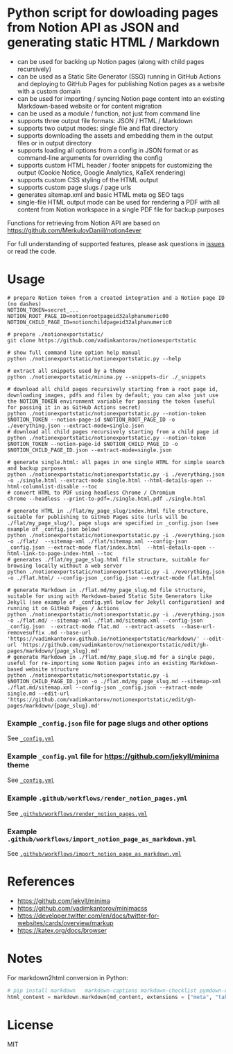 # Python script for dowloading pages from Notion API as JSON and generating static HTML / Markdown

- can be used for backing up Notion pages (along with child pages recursively) 
- can be used as a Static Site Generator (SSG) running in GitHub Actions and deploying to GitHub Pages for publishing Notion pages as a website with a custom domain
- can be used for importing / syncing Notion page content into an existing Markdown-based website or for content migration
- can be used as a module / function, not just from command line
- supports three output file formats: JSON / HTML / Markdown
- supports two output modes: single file and flat directory
- supports downloading the assets and embedding them in the output files or in output directory
- supports loading all options from a config in JSON format or as command-line arguments for overriding the config
- supports custom HTML header / footer snippets for customizing the output (Cookie Notice, Google Analytics, KaTeX rendering)
- supports custom CSS styling of the HTML output
- supports custom page slugs / page urls
- generates sitemap.xml and basic HTML meta og SEO tags
- single-file HTML output mode can be used for rendering a PDF with all content from Notion workspace in a single PDF file for backup purposes

Functions for retrieving from Notion API are based on https://github.com/MerkulovDaniil/notion4ever

For full understanding of supported features, please ask questions in [issues](../../issues/) or read the code.

# Usage

```shell
# prepare Notion token from a created integration and a Notion page ID (no dashes)
NOTION_TOKEN=secret_...
NOTION_ROOT_PAGE_ID=notionrootpageid32alphanumeric00
NOTION_CHILD_PAGE_ID=notionchildpageid32alphanumeric0

# prepare ./notionexportstatic/
git clone https://github.com/vadimkantorov/notionexportstatic

# show full command line option help manual
python ./notionexportstatic/notionexportstatic.py --help

# extract all snippets used by a theme
python ./notionexportstatic/minima.py --snippets-dir ./_snippets

# download all child pages recursively starting from a root page id, downloading images, pdfs and files by default; you can also just use the NOTION_TOKEN environment variable for passing the token (useful for passing it in as GitHub Actions secret)
python ./notionexportstatic/notionexportstatic.py --notion-token $NOTION_TOKEN --notion-page-id $NOTION_ROOT_PAGE_ID -o ./everything.json --extract-mode=single.json
# download all child pages recursively starting from a child page id
python ./notionexportstatic/notionexportstatic.py --notion-token $NOTION_TOKEN --notion-page-id $NOTION_CHILD_PAGE_ID -o $NOTION_CHILD_PAGE_ID.json --extract-mode=single.json

# generate single.html: all pages in one single HTML for simple search and backup purposes
python ./notionexportstatic/notionexportstatic.py -i ./everything.json -o ./single.html --extract-mode single.html --html-details-open --html-columnlist-disable --toc
# convert HTML to PDF using headless Chrome / Chromium
chrome --headless --print-to-pdf=./single.html.pdf ./single.html

# generate HTML in ./flat/my_page_slug/index.html file structure, suitable for publishing to GitHub Pages site (urls will be ./flat/my_page_slug/), page slugs are specified in _config.json (see example of _config.json below)
python ./notionexportstatic/notionexportstatic.py -i ./everything.json -o ./flat/  --sitemap-xml ./flat/sitemap.xml --config-json _config.json --extract-mode flat/index.html  --html-details-open --html-link-to-page-index-html --toc 
# generates ./flat/my_page_slug.html file structure, suitable for browsing locally without a web server
python ./notionexportstatic/notionexportstatic.py -i ./everything.json -o ./flat.html/ --config-json _config.json --extract-mode flat.html

# generate Markdown in ./flat.md/my_page_slug.md file structure, suitable for using with Markdown-based Static Site Generators like Jekyll (see example of _config.yml below for Jekyll configuration) and running it on GitHub Pages / Actions
python ./notionexportstatic/notionexportstatic.py -i ./everything.json -o ./flat.md/ --sitemap-xml ./flat.md/sitemap.xml --config-json _config.json  --extract-mode flat.md  --extract-assets  --base-url-removesuffix .md --base-url 'https://vadimkantorov.github.io/notionexportstatic/markdown/' --edit-url 'https://github.com/vadimkantorov/notionexportstatic/edit/gh-pages/markdown/{page_slug}.md'
# generate Markdown in ./flat.md/my_page_slug.md for a single page, useful for re-importing some Notion pages into an existing Markdown-based website structure
python ./notionexportstatic/notionexportstatic.py -i $NOTION_CHILD_PAGE_ID.json -o ./flat.md/my_page_slug.md --sitemap-xml ./flat.md/sitemap.xml --config-json _config.json --extract-mode single.md --edit-url 'https://github.com/vadimkantorov/notionexportstatic/edit/gh-pages/markdown/{page_slug}.md' 
```

### Example `_config.json` file for page slugs and other options
See [`_config.yml`](../gh-pages/_config.json)

### Example `_config.yml` file for https://github.com/jekyll/minima theme
See [`_config.yml`](../gh-pages/_config.yml)

### Example `.github/workflows/render_notion_pages.yml`
See [`.github/workflows/render_notion_pages.yml`](../gh-pages/.github/workflows/render_notion_pages.yml)

### Example `.github/workflows/import_notion_page_as_markdown.yml`
See [`.github/workflows/import_notion_page_as_markdown.yml`](../gh-pages/.github/workflows/import_notion_page_as_markdown.yml)

# References
- https://github.com/jekyll/minima
- https://github.com/vadimkantorov/minimacss 
- https://developer.twitter.com/en/docs/twitter-for-websites/cards/overview/markup
- https://katex.org/docs/browser

# Notes
For markdown2html conversion in Python:
```python
# pip install markdown   markdown-captions markdown-checklist pymdown-extensions mdx_truly_sane_lists
html_content = markdown.markdown(md_content, extensions = ["meta", "tables", "mdx_truly_sane_lists", "markdown_captions", "pymdownx.tilde", "pymdownx.tasklist", "pymdownx.superfences"], extension_configs = {'mdx_truly_sane_lists': { 'nested_indent': 4, 'truly_sane': True, }, "pymdownx.tasklist":{"clickable_checkbox": True, } })
```

# License
MIT
